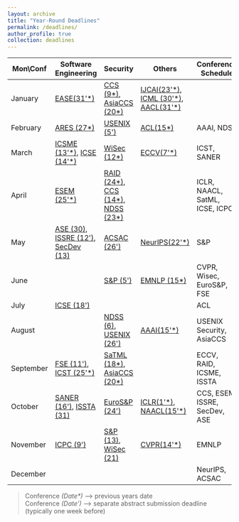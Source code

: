```yaml
---
layout: archive
title: "Year-Round Deadlines"
permalink: /deadlines/
author_profile: true
collection: deadlines
---
```


  Mon\Conf          | Software Engineering  |         Security        |       Others        |         Conference Schedule
--------------------|-----------------------|-------------------------|---------------------|---------------------------------
January             | [EASE(31\'\*)](https://conf.researchr.org/track/ease-2025/ease-2025-research-papers)  | [CCS (9\*)](https://www.sigsac.org/ccs/CCS2025/call-for-papers/), [AsiaCCS (20\*)](https://asiaccs2025.hust.edu.vn/call-for-papers/)     | [IJCAI(23\'\*)](https://2025.ijcai.org/call-for-papers-main-track/), [ICML (30\'\*)](https://icml.cc/Conferences/2025/CallForPapers), [AACL(31\'\*)](https://sites.google.com/view/aacl-2024/call-for-papers) | 
February            | [ARES (27\*)](https://2025.ares-conference.eu/) | [USENIX (5\')](https://www.usenix.org/conference/usenixsecurity26) | [ACL(15\*)](https://2025.aclweb.org/calls/main_conference_papers/) | AAAI, NDSS
March               | [ICSME (13\'\*)](https://conf.researchr.org/track/icsme-2025/icsme-2025-papers), [ICSE (14\'\*)](https://conf.researchr.org/track/icse-2026/icse-2026-research-track)  | [WiSec (12\*)](https://wisec2025.gmu.edu/call-for-papers/)  | [ECCV(7\'\*)](https://eccv.ecva.net/Conferences/2024/CallForPapers) | ICST, SANER
April               | [ESEM (25\'\*)](https://conf.researchr.org/track/esem-2025/esem-2025-technical-track)       | [RAID (24\*)](https://raid2025.github.io/call.html), [CCS (14\*)](https://www.sigsac.org/ccs/CCS2025/call-for-papers/), [NDSS (23\*)](https://www.ndss-symposium.org/ndss2026/submissions/call-for-papers/) |  | ICLR, NAACL, SatML, ICSE, ICPC
May                 | [ASE (30)](https://conf.researchr.org/track/ase-2025/ase-2025-papers), [ISSRE (12\')](https://issre.github.io/2025/calls_cfp-research.html), [SecDev (13)](https://secdev.ieee.org/2025/cfp/) |  [ACSAC (26\')](https://www.acsac.org/2023/submissions/papers/) | [NeurIPS(22\'\*)](https://neurips.cc/Conferences/2024/CallForPapers) | S&P
June                |     | [S&P (5\')](https://sp2026.ieee-security.org/cfpapers.html) | [EMNLP (15\*)](https://2024.emnlp.org/calls/main_conference_papers/#paper-submission-details) | CVPR, Wisec, EuroS&P, FSE
July                |  [ICSE (18\')](https://conf.researchr.org/track/icse-2026/icse-2026-research-track) | | | ACL
August              |  |  [NDSS (6)](https://www.ndss-symposium.org/ndss2026/submissions/call-for-papers/), [USENIX (26\')](https://www.usenix.org/conference/usenixsecurity26) | [AAAI(15\'\*)](https://aaai.org/conference/aaai/aaai-25/) | USENIX Security, AsiaCCS
September           | [FSE (11\')](https://conf.researchr.org/track/fse-2026/fse-2026-research-papers),  [ICST (25\'\*)](https://conf.researchr.org/track/icst-2025/icst-2025-papers#Call-for-Papers)     | [SaTML (18\*)](https://satml.org/participate-cfp/), [AsiaCCS (20\*)](https://asiaccs2025.hust.edu.vn/call-for-papers/) |    | ECCV, RAID, ICSME, ISSTA
October             | [SANER (16\')](https://conf.researchr.org/track/saner-2026/saner-2026-papers), [ISSTA (31)](https://conf.researchr.org/track/issta-2025/issta-2025-papers#Call-for-Papers)                | [EuroS&P (24\')](https://eurosp2025.ieee-security.org/cfp.html) | [ICLR(1\'\*)](https://iclr.cc/Conferences/2025/CallForPapers), [NAACL(15\'\*)](https://2025.naacl.org/calls/papers/#important-dates-for-naacl-2025) | CCS, ESEM, ISSRE, SecDev, ASE
November            | [ICPC (9\')](https://conf.researchr.org/track/icpc-2025/icpc-2025-research)          | [S&P (13)](https://sp2026.ieee-security.org/cfpapers.html), [WiSec (21)](https://wisec2025.gmu.edu/call-for-papers/) | [CVPR(14\'\*)](https://cvpr.thecvf.com/Conferences/2025/CallForPapers) | EMNLP
December            |  |  |  | NeurIPS, ACSAC



> Conference *(Date\*)*  ⟶  previous years date\
> Conference *(Date\')*  ⟶  separate abstract submission deadline (typically one week before) 
